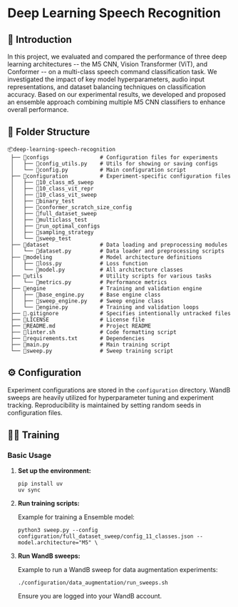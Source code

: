 # Deep Learning Speech Recognition

## 🚀 Introduction

In this project, we evaluated and compared the performance of three deep learning architectures -- the M5 CNN, Vision Transformer (ViT), and Conformer -- on a multi-class speech command classification task. We investigated the impact of key model hyperparameters, audio input representations, and dataset balancing techniques on classification accuracy. Based on our experimental results, we developed and proposed an ensemble approach combining multiple M5 CNN classifiers to enhance overall performance.

## 📂 Folder Structure

```plaintext
📦deep-learning-speech-recognition
 ├── 📂configs                # Configuration files for experiments
 │   ├── 📄config_utils.py    # Utils for showing or saving configs
 │   └── 📄config.py          # Main configuration script
 ├── 📂configuration          # Experiment-specific configuration files
 │   ├── 📂10_class_m5_sweep
 │   ├── 📂10_class_vit_repr
 │   ├── 📂10_class_vit_sweep
 │   ├── 📂binary_test
 │   ├── 📂conformer_scratch_size_config
 │   ├── 📂full_dataset_sweep
 │   ├── 📂multiclass_test
 │   ├── 📂run_optimal_configs
 │   ├── 📂sampling_strategy
 │   └── 📂sweep_test
 ├── 📂dataset                # Data loading and preprocessing modules
 │   └── 📄dataset.py         # Data loader and preprocessing scripts
 ├── 📂modeling               # Model architecture definitions
 │   ├── 📄loss.py            # Loss function
 │   └── 📄model.py           # All architecture classes
 ├── 📂utils                  # Utility scripts for various tasks
 │   └── 📄metrics.py         # Performance metrics
 ├── 📂engine                 # Training and validation engine
 │   ├── 📄base_engine.py     # Base engine class
 │   ├── 📄sweep_engine.py    # Sweep engine class
 │   └── 📄engine.py          # Training and validation loops
 ├── 📄.gitignore             # Specifies intentionally untracked files
 ├── 📄LICENSE                # License file
 ├── 📄README.md              # Project README
 ├── 📄linter.sh              # Code formatting script
 ├── 📄requirements.txt       # Dependencies
 ├── 📄main.py                # Main training script
 └── 📄sweep.py               # Sweep training script
```

## ⚙️ Configuration

Experiment configurations are stored in the `configuration` directory. WandB sweeps are heavily utilized for hyperparameter tuning and experiment tracking. Reproducibility is maintained by setting random seeds in configuration files.

## 🏋️‍♂️ Training

### Basic Usage

1.  **Set up the environment:**

    ```shell
    pip install uv
    uv sync
    ```

2.  **Run training scripts:**

    Example for training a Ensemble model:

    ```shell
    python3 sweep.py --config configuration/full_dataset_sweep/config_11_classes.json --model.architecture="M5" \
    ```

3.  **Run WandB sweeps:**

    Example to run a WandB sweep for data augmentation experiments:

    ```shell
    ./configuration/data_augmentation/run_sweeps.sh
    ```

    Ensure you are logged into your WandB account.